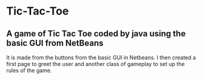 # Tic-Tac-Toe
## A game of Tic Tac Toe coded by java using the basic GUI from NetBeans
It is made from the buttons from the basic GUI in Netbeans. I then created a first page to greet the user and another class of gameplay to set up the rules of the game.
